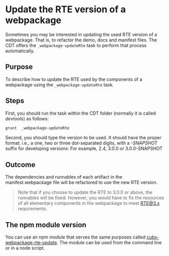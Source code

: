 # Update the RTE version of a webpackage

Sometimes you may be interested in updating the used RTE version of a webpackage. That is, to refactor the demo, docs and manifest files. The CDT offers the `_webpackage-updateRte` task to perform that process automatically.

## Purpose

To describe how to update the RTE used by the components of a webpackage using the  `_webpackage-updateRte` task.

## Steps

First, you should run the task within the CDT folder (normally it is called *devtools*) as follows:

```bash
grunt  _webpackage-updateRte
```

Second, you should type the version to be used. It should have the proper format; i.e., a one, two or three dot-separated digits, with a *-SNAPSHOT* suffix for developing versions: For example, 2.4, 3.0.0 or 3.0.0-SNAPSHOT

## Outcome

The dependencies and runnables of each artifact in the manifest.webpackage file will be refactored to use the new RTE version.

> Note that if you choose to update the RTE to 3.0.0 or above, the runnables will be fixed. However, you would have to fix the resources of all elementary components in the webpackage to meet RTE@3.x requirements.

## The npm module version

You can use an npm module that serves the same purposes called [cubx-webpackage-rte-update](https://www.npmjs.com/package/cubx-webpackage-rte-update). The module can be used from the command line or in a node script.